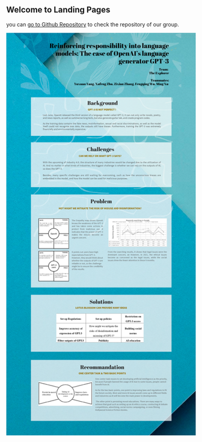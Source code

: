 ## Welcome to Landing Pages

you can [go to Github Repository](https://github.com/DianciePR/COMP8260-workshop01-group03) to check the repository of our group.


<img src="The States of Matter.png" width="1080">
